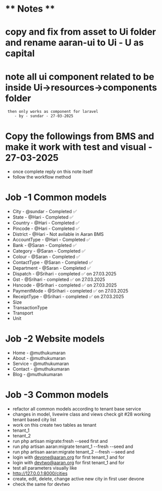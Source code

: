 # ** Notes **

# copy and fix from asset to Ui folder and rename aaran-ui to Ui - U as capital
# note all ui component related to be inside Ui->resources->components folder
     then only works as component for laravel
        - by - sundar - 27-03-2025

# Copy the followings from BMS and make it work with test and visual - 27-03-2025
- once complete reply on this note itself
- follow the workflow method

# Job -1 Common models
- City - @sundar - Completed ✅
- State - @Hari - Completed ✅
- Country - @Hari - Completed ✅
- Pincode - @Hari - Completed ✅
- District - @Hari - Not avilable in Aaran BMS
- AccountType - @Hari - Completed ✅
- Bank - @Saran - Completed ✅
- Category - @Saran - Completed ✅
- Colour - @Saran - Completed ✅
- ContactType - @Saran - Completed ✅
- Department - @Saran - Completed ✅
- Dispatch - @Srihari - completed ✅ on 27.03.2025
- Gst - @Srihari - completed ✅ on 27.03.2025
- Hsncode - @Srihari - completed ✅ on 27.03.2025
- PaymentMode - @Srihari - completed  ✅ on 27.03.2025
- ReceiptType - @Srihari - completed  ✅ on 27.03.2025
- Size
- TransactionType
- Transport
- Unit


# Job -2 Website models
- Home - @muthukumaran
- About - @muthukumaran
- Service - @muthukumaran
- Contact - @muthukumaran
- Blog - @muthukumaran


# Job -3 Common models
- refactor all common models according to tenant base service
- changes in model, livewire class and views check git #28 working tenant based city list
- work on this create two tables as tenant 
- tenant_1
- tenant_2
- run php artisan migrate:fresh --seed first and
- run php artisan aaran:migrate tenant_1 --fresh --seed and
- run php artisan aaran:migrate tenant_2 --fresh --seed and
- login with devone@aaran.org for first tenant_1 and for
- login with devtwo@aaran.org for first tenant_1 and for
- test all parameters visually like
- http://127.0.0.1:8000/cities
- create, edit, delete, change active  new city in first user devone
- check the same for devtwo
